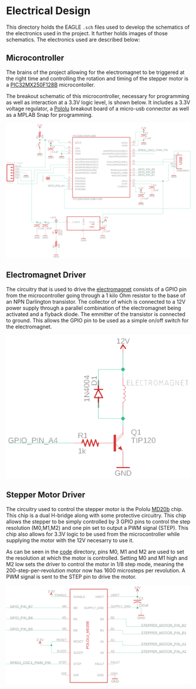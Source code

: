 # Electrical Design

This directory holds the EAGLE `.sch` files used to develop the schematics of the electronics used in the project. It further holds images of those schematics. The electronics used are described below<span>&#58;</span>

## Microcontroller

The brains of the project allowing for the electromagnet to be triggered at the right time and controlling the rotation and timing of the stepper motor is a [PIC32MX250F128B](../Docs/PIC32MX1XX2XX-28-36-44-PIN-DS60001168K.pdf) microcontoller. 

The breakout schematic of this microcontroller, necessary for programming as well as interaction at a 3.3V logic level, is shown below. It includes a 3.3V voltage regulator, a <a href="https://www.pololu.com/" target="_blank">Pololu</a> breakout board of a micro-usb connector as well as a MPLAB Snap for programming.

![PIC32_BREAKOUT](PIC32_BREAKOUT.png)

## Electromagnet Driver

The circuitry that is used to drive the [electromagnet](../Docs/Electromagnets_McMaster-Carr.pdf) consists of a GPIO pin from the microcontroller going through a 1 kilo Ohm resistor to the base of an NPN Darlington transistor. The collector of which is connected to a 12V power supply through a parallel combination of the electromagnet being activated and a flyback diode. The emmitter of the transistor is connected to ground. This allows the GPIO pin to be used as a simple on/off switch for the electromagnet.

![Electromagnet Driver](ELECTROMAGNET_DRIVER.png)

## Stepper Motor Driver

The circuitry used to control the stepper motor is the Pololu [MD20b](https://www.pololu.com/product/2133/resources) chip. This chip is a dual H-bridge along with some protective circuitry. This chip allows the stepper to be simply controlled by 3 GPIO pins to control the step resolution (M0,M1,M2) and one pin set to output a PWM signal (STEP). This chip also allows for 3.3V logic to be used from the microcontroller while supplying the motor with the 12V necesarry to use it. 

As can be seen in the [code](../Code) directory, pins M0, M1 and M2 are used to set the resolution at which the motor is controlled. Setting M0 and M1 high and M2 low sets the driver to control the motor in 1/8 step mode, meaning the 200-step-per-revolution motor now has 1600 microsteps per revolution. A PWM signal is sent to the STEP pin to drive the motor.

![STEPPER_MOTOR_DRIVER](STEPPER_MOTOR_DRIVER.png)